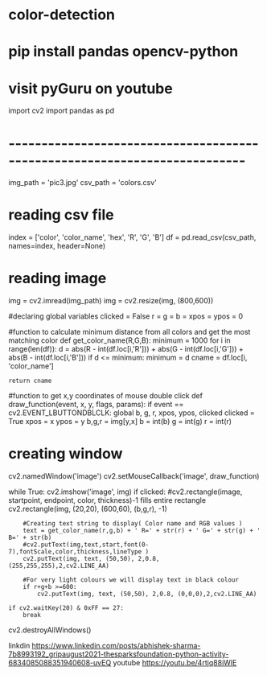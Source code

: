 # color-detection
# pip install pandas opencv-python
# visit pyGuru on youtube

import cv2
import pandas as pd

# --------------------------------------------------------------------------

img_path = 'pic3.jpg'
csv_path = 'colors.csv'

# reading csv file
index = ['color', 'color_name', 'hex', 'R', 'G', 'B']
df = pd.read_csv(csv_path, names=index, header=None)

# reading image
img = cv2.imread(img_path)
img = cv2.resize(img, (800,600))

#declaring global variables
clicked = False
r = g = b = xpos = ypos = 0

#function to calculate minimum distance from all colors and get the most matching color
def get_color_name(R,G,B):
	minimum = 1000
	for i in range(len(df)):
		d = abs(R - int(df.loc[i,'R'])) + abs(G - int(df.loc[i,'G'])) + abs(B - int(df.loc[i,'B']))
		if d <= minimum:
			minimum = d
			cname = df.loc[i, 'color_name']

	return cname

#function to get x,y coordinates of mouse double click
def draw_function(event, x, y, flags, params):
	if event == cv2.EVENT_LBUTTONDBLCLK:
		global b, g, r, xpos, ypos, clicked
		clicked = True
		xpos = x
		ypos = y
		b,g,r = img[y,x]
		b = int(b)
		g = int(g)
		r = int(r)

# creating window
cv2.namedWindow('image')
cv2.setMouseCallback('image', draw_function)

while True:
	cv2.imshow('image', img)
	if clicked:
		#cv2.rectangle(image, startpoint, endpoint, color, thickness)-1 fills entire rectangle 
		cv2.rectangle(img, (20,20), (600,60), (b,g,r), -1)

		#Creating text string to display( Color name and RGB values )
		text = get_color_name(r,g,b) + ' R=' + str(r) + ' G=' + str(g) + ' B=' + str(b)
		#cv2.putText(img,text,start,font(0-7),fontScale,color,thickness,lineType )
		cv2.putText(img, text, (50,50), 2,0.8, (255,255,255),2,cv2.LINE_AA)

		#For very light colours we will display text in black colour
		if r+g+b >=600:
			cv2.putText(img, text, (50,50), 2,0.8, (0,0,0),2,cv2.LINE_AA)

	if cv2.waitKey(20) & 0xFF == 27:
		break

cv2.destroyAllWindows()

linkdin https://www.linkedin.com/posts/abhishek-sharma-7b8993192_gripaugust2021-thesparksfoundation-python-activity-6834085088351940608-uvEQ
youtube https://youtu.be/4rtjq88iWlE
